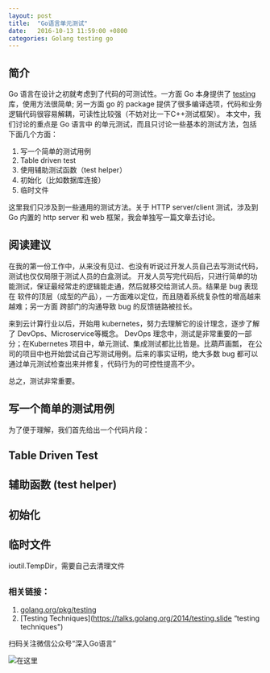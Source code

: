 ```yaml
---
layout: post
title:  "Go语言单元测试"
date:   2016-10-13 11:59:00 +0800
categories: Golang testing go
---
```


## 简介

Go 语言在设计之初就考虑到了代码的可测试性。一方面 Go 本身提供了 [testing](https://golang.org/pkg/testing/ "testing") 库，使用方法很简单;
另一方面 go 的 package 提供了很多编译选项，代码和业务逻辑代码很容易解耦，可读性比较强（不妨对比一下C++测试框架）。 本文中，我们讨论的重点是 Go 语言中
的单元测试，而且只讨论一些基本的测试方法，包括下面几个方面：

1. 写一个简单的测试用例
2. Table driven test
3. 使用辅助测试函数（test helper）
4. 初始化（比如数据库连接）
5. 临时文件

这里我们只涉及到一些通用的测试方法。关于 HTTP server/client 测试，涉及到 Go 内置的 http server 和 web 框架，我会单独写一篇文章去讨论。

## 阅读建议

在我的第一份工作中，从来没有见过、也没有听说过开发人员自己去写测试代码，测试也仅仅局限于测试人员的白盒测试。
开发人员写完代码后，只进行简单的功能测试，保证最经常走的逻辑能走通，然后就移交给测试人员。结果是 bug 表现在
软件的顶层（成型的产品），一方面难以定位，而且随着系统复杂性的增高越来越难；另一方面 跨部门的沟通导致 bug 的反馈链路被拉长。

来到云计算行业以后，开始用 kubernetes，努力去理解它的设计理念，逐步了解了 DevOps、Microservice等概念。
DevOps 理念中，测试是非常重要的一部分；在Kubernetes 项目中，单元测试、集成测试都比比皆是。比葫芦画瓢，
在公司的项目中也开始尝试自己写测试用例。后来的事实证明，绝大多数 bug 都可以通过单元测试检查出来并修复，代码行为的可控性提高不少。

总之，测试非常重要。

## 写一个简单的测试用例

为了便于理解，我们首先给出一个代码片段：



## Table Driven Test 

## 辅助函数 (test helper)

## 初始化

## 临时文件
ioutil.TempDir，需要自己去清理文件

## 


### 相关链接：

1. [golang.org/pkg/testing](https://golang.org/pkg/testing/ "testing")
2. [Testing Techniques](https://talks.golang.org/2014/testing.slide “testing techniques")

扫码关注微信公众号“深入Go语言”

![在这里]( http://oat5ddzns.bkt.clouddn.com/qrcode_for_gh_9280bd217b46_430.jpg "qrcode")